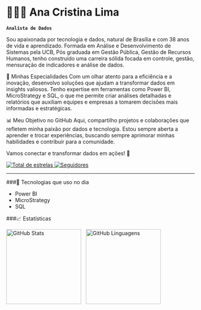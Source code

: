 # 👩🏻‍💻 Ana Cristina Lima

**`Analista de Dados`**

 Sou apaixonada por tecnologia e dados, natural de Brasília e com 38 anos de vida e aprendizado. Formada em Análise e Desenvolvimento de Sistemas pela UCB, Pós graduada em Gestão Pública, Gestão de Recursos Humanos, tenho construído uma carreira sólida focada em controle, gestão, mensuração de indicadores e análise de dados.


🔧 Minhas Especialidades
 Com um olhar atento para a eficiência e a inovação, desenvolvo soluções que ajudam a transformar dados em insights valiosos. Tenho expertise em ferramentas como Power BI, MicroStrategy e SQL, o que me permite criar análises detalhadas e relatórios que auxiliam equipes e empresas a tomarem decisões mais informadas e estratégicas.


📊 Meu Objetivo no GitHub
 Aqui, compartilho projetos e colaborações que refletem minha paixão por dados e tecnologia. Estou sempre aberta a aprender e trocar experiências, buscando sempre aprimorar minhas habilidades e contribuir para a comunidade.


Vamos conectar e transformar dados em ações! 🚀

<p align="left">    <a href="https://github.com/AnaRibeiroL?tab=repositories&sort=stargazers">        <img 
            alt="Total de estrelas" 
            title="Total de estrelas GitHub" 
            src="https://custom-icon-badges.demolab.com/github/stars/AnaRibeiroL?color=55960c&style=for-the-badge&labelColor=488207&logo=star&label=estrelas"        />
    </a>
    <a href="https://github.com/AnaRibeiroL?tab=followers">        <img 
            alt="Seguidores" 
            title="Me siga no GitHub" 
            src="https://custom-icon-badges.demolab.com/github/followers/AnaRibeiroL?color=236ad3&labelColor=1155ba&style=for-the-badge&logo=github&label=Seguidores&logoColor=white"        />
    </a>
</p>

---

###🤖 Tecnologias que uso no dia

- Power BI
- MicroStrategy
- SQL

###📈 Estatísticas

<p>
  <img 
    align="left" 
    alt="GitHub Stats" 
    height="200" 
    style="padding-right: 10px;" 
    src="https://github-readme-stats.vercel.app/api?username=AnaRibeiroL&show_icons=true&theme=tokyonight&include_all_commits=true&locale=pt-br" 
  />
  <img 
    align="left" 
    alt="GitHub Linguagens" 
    height="200" 
    src="https://github-readme-stats.vercel.app/api/top-langs/?username=AnaRibeiroL&theme=tokyonight&layout=compact&custom_title=Tecnologias&langs_count=9" 
  />
</p>
